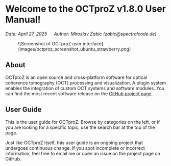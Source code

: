 <div class="manual-header">
	<h1>Welcome to the OCTproZ v1.8.0 User Manual!</h1>
	<p><em>Date: April 27, 2025 &emsp; Author: Miroslav Zabic (zabic<span style="display:none">magic</span>@spectralcode.de)</em></p>
</div>

<figure markdown="span">
	![Screenshot of OCTproZ user interface](images/octproz_screenshot_ubuntu_strawberry.png)
	<figcaption></figcaption>
</figure>

## About

OCTproZ is an open source and cross-platform software for optical coherence tomography (OCT) processing and visualization. A plugin system enables the integration of custom OCT systems and software modules. You can find the most recent software release on the [GitHub project page](https://github.com/spectralcode/OCTproZ).

## User Guide
This is the user guide for OCTproZ. Browse by categories on the left, or if you are looking for a specific topic, use the search bar at the top of the page.

Just like OCTproZ itself, this user guide is an ongoing project that undergoes continuous change. If you spot incomplete or incorrect information, feel free to email me or open an issue on the project page on GitHub.